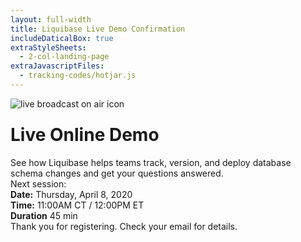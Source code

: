 ```yaml
---
layout: full-width
title: Liquibase Live Demo Confirmation
includeDaticalBox: true
extraStyleSheets:
  - 2-col-landing-page
extraJavascriptFiles:
  - tracking-codes/hotjar.js
---
```


<div class="landing-page">
  <div class="landing-page__main-content span-12">
    <div class="landing-page__main-content__title">
      <div class="landing-page__main-content__title__icon">
        <img src="images/demo/on-air.png" alt="live broadcast on air icon">
      </div>
      <h1 style="margin-top: 24px">Live Online Demo</h1>
    </div>
    <div class="landing-page__main-content__text">
      See how Liquibase helps teams track, version, and deploy database schema changes and get your questions answered.
    </div>
    <div class="landing-page__main-content__text landing-page__main-content__info">
      Next session:
      <div class="landing-page__main-content__info__item">
        <strong>Date:</strong>
        <span>Thursday, April 8, 2020</span>
      </div>
      <div class="landing-page__main-content__info__item">
        <strong>Time:</strong>
        <span>11:00AM CT / 12:00PM ET</span>
      </div>
      <div class="landing-page__main-content__info__item">
        <strong>Duration</strong>
        <span>45 min</span>
      </div>
    </div>

  </div>
  <div class="landing-page__cta-block span-10 push-2">
    <style>
      form#mktoForm_3623 {
        width: 100% !important;
        background: none !important;
        padding: 0 !important;
      }
    </style>
       <div class="landing-page__main-content__text">
      Thank you for registering. Check your email for details.
    </div>
  </div>
</div>